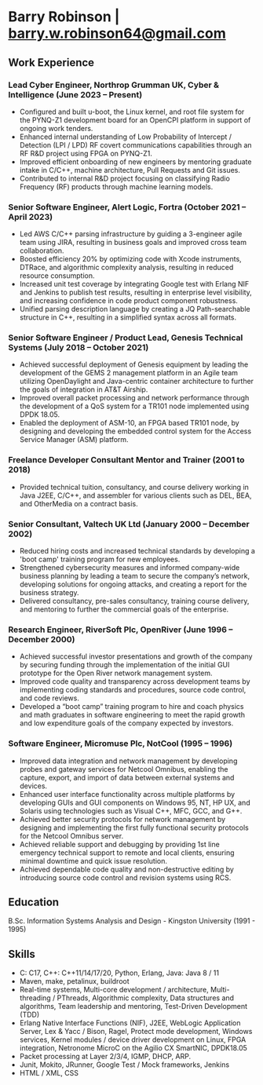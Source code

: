 # Barry Robinson | barry.w.robinson64@gmail.com 
## Work Experience
### Lead Cyber Engineer, Northrop Grumman UK, Cyber & Intelligence (June 2023 – Present)
- Configured and built u-boot, the Linux kernel, and root file system for the PYNQ-Z1 development board for an OpenCPI platform in support of ongoing work tenders.
- Enhanced internal understanding of Low Probability of Intercept / Detection (LPI / LPD) RF covert communications capabilities through an RF R&D project using FPGA on PYNQ-Z1.
- Improved efficient onboarding of new engineers by mentoring graduate intake in C/C++, machine architecture, Pull Requests and Git issues.
- Contributed to internal R&D project focusing on classifying Radio Frequency (RF) products through machine learning models.
### Senior Software Engineer, Alert Logic, Fortra (October 2021 – April 2023)
- Led AWS C/C++ parsing infrastructure by guiding a 3-engineer agile team using JIRA, resulting in business goals and improved cross team collaboration.
- Boosted efficiency 20% by optimizing code with Xcode instruments, DTRace, and algorithmic complexity analysis, resulting in reduced resource consumption.
- Increased unit test coverage by integrating Google test with Erlang NIF and Jenkins to publish test results, resulting in enterprise level visibility, and increasing confidence in code product component robustness.
- Unified parsing description language by creating a JQ Path-searchable structure in C++, resulting in a simplified syntax across all formats.
### Senior Software Engineer / Product Lead, Genesis Technical Systems (July 2018 – October 2021)
- Achieved successful deployment of Genesis equipment by leading the development of the GEMS 2 management platform in an Agile team utilizing OpenDaylight and Java-centric container architecture to further the goals of integration in AT&T Airship.
- Improved overall packet processing and network performance through the development of a QoS system for a TR101 node implemented using DPDK 18.05.
- Enabled the deployment of ASM-10, an FPGA based TR101 node, by designing and developing the embedded control system for the Access Service Manager (ASM) platform.
### Freelance Developer Consultant Mentor and Trainer (2001 to 2018)
- Provided technical tuition, consultancy, and course delivery working in Java J2EE, C/C++, and assembler for various clients such as DEL, BEA, and OtherMedia on a contract basis.
### Senior Consultant, Valtech UK Ltd (January 2000 – December 2002)
- Reduced hiring costs and increased technical standards by developing a 'boot camp' training program for new employees.
- Strengthened cybersecurity measures and informed company-wide business planning by leading a team to secure the company’s network, developing solutions for ongoing attacks, and creating a report for the business strategy.
- Delivered consultancy, pre-sales consultancy, training course delivery, and mentoring to further the commercial goals of the enterprise.
### Research Engineer, RiverSoft Plc, OpenRiver (June 1996 – December 2000)
- Achieved successful investor presentations and growth of the company by securing funding through the implementation of the initial GUI prototype for the Open River network management system.
- Improved code quality and transparency across development teams by implementing coding standards and procedures, source code control, and code reviews.
- Developed a “boot camp” training program to hire and coach physics and math graduates in software engineering to meet the rapid growth and low expenditure goals of the company expected by investors.
### Software Engineer, Micromuse Plc, NotCool (1995 – 1996)
- Improved data integration and network management by developing probes and gateway services for Netcool Omnibus, enabling the capture, export, and import of data between external systems and devices.
- Enhanced user interface functionality across multiple platforms by developing GUIs and GUI components on Windows 95, NT, HP UX, and Solaris using technologies such as Visual C++, MFC, GCC, and G++.
- Achieved better security protocols for network management by designing and implementing the first fully functional security protocols for the Netcool Omnibus server.
- Achieved reliable support and debugging by providing 1st line emergency technical support to remote and local clients, ensuring minimal downtime and quick issue resolution.
- Achieved dependable code quality and non-destructive editing by introducing source code control and revision systems using RCS.
## Education
B.Sc. Information Systems Analysis and Design - Kingston University (1991 - 1995)
## Skills
- C: C17, C++: C++11/14/17/20, Python, Erlang, Java: Java 8 / 11
- Maven, make, petalinux, buildroot
- Real-time systems, Multi-core development / architecture, Multi-threading / PThreads, Algorithmic complexity, Data structures and algorithms, Team leadership and mentoring, Test-Driven Development (TDD)
- Erlang Native Interface Functions (NIF), J2EE, WebLogic Application Server, Lex & Yacc / Bison, Ragel, Protect mode development, Windows services, Kernel modules / device driver development on Linux, FPGA integration, Netronome MicroC on the Agilio CX SmartNIC, DPDK18.05
- Packet processing at Layer 2/3/4, IGMP, DHCP, ARP.
- Junit, Mokito, JRunner, Google Test / Mock frameworks, Jenkins
- HTML / XML, CSS
